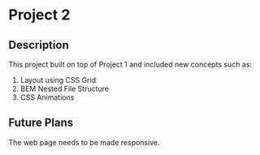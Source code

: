 # Project 2

## Description

This project built on top of Project 1 and included new concepts such as:

1. Layout using CSS Grid
2. BEM Nested File Structure
3. CSS Animations

## Future Plans

The web page needs to be made responsive.

